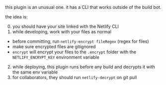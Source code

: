 this plugin is an unusual one. it has a CLI that works outside of the build bot.

the idea is:

0. you should have your site linked with the Netlify CLI
1. while developing, work with your files as normal

- before committing, run `netlify-encrypt fileRegex` (regex for files)
- make sure encrypted files are gitignored
- `encrypt` will encrypt your files to the `.encrypt` folder with the `NETLIFY_ENCRYPT_KEY` environment variable

2. while deploying, this plugin runs before any build and decrypts it with the same env variable
3. for collaborators, they should run `netlify-decrypt` on git pull
